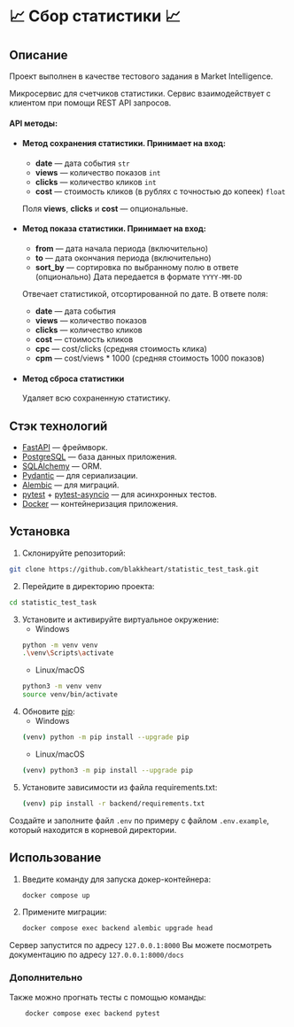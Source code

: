
# 📈 Сбор статистики 📈

## Описание

Проект выполнен в качестве тестового задания в Market Intelligence.

Микросервис для счетчиков статистики. Сервис взаимодействует с клиентом при помощи REST API запросов.

#### API методы:

 - #### Метод сохранения статистики. Принимает на вход:
   
   -   **date**  — дата события ``str``
   -   **views**  — количество показов ``int``
   -   **clicks**  — количество кликов	``int``
   -   **cost**  — стоимость кликов (в рублях с точностью до копеек) ``float``
   
   Поля  **views**,  **clicks**  и  **cost**  — опциональные.
   
- #### Метод показа статистики. Принимает на вход:
   
   -   **from**  — дата начала периода (включительно)
   -   **to**  — дата окончания периода (включительно)
    -   **sort_by**  — сортировка по выбранному полю в ответе (опционально)
   Дата передается в формате ``YYYY-MM-DD``
  
   Отвечает статистикой, отсортированной по дате. В ответе поля:
   
   -   **date**  — дата события
   -   **views**  — количество показов
   -   **clicks**  — количество кликов
   -   **cost**  — стоимость кликов
   -   **cpc**  — cost/clicks (средняя стоимость клика)
   -   **cpm**  — cost/views * 1000 (средняя стоимость 1000 показов)
   
-  #### Метод сброса статистики
   Удаляет всю сохраненную статистику.

## Стэк технологий

-  [FastAPI](https://fastapi.tiangolo.com/)  — фреймворк.
-  [PostgreSQL](https://www.postgresql.org/)  — база данных приложения.
- [SQLAlchemy](https://www.sqlalchemy.org/)  — ORM.
- [Pydantic](https://docs.pydantic.dev/latest/)  — для сериализации.
- [Alembic](https://alembic.sqlalchemy.org/en/latest/)  — для миграций.
-  [pytest](https://docs.pytest.org/en/8.0.x/)  +  [pytest-asyncio](https://pypi.org/project/pytest-asyncio/)  — для асинхронных тестов.
- [Docker](https://www.docker.com/) — контейнеризация приложения.

## Установка

1. Склонируйте репозиторий:
```bash
git clone https://github.com/blakkheart/statistic_test_task.git
```
2. Перейдите в директорию проекта:
```bash
cd statistic_test_task
```
3. Установите и активируйте виртуальное окружение:
   - Windows
   ```bash
   python -m venv venv
   .\venv\Scripts\activate
   ```
   - Linux/macOS
   ```bash
   python3 -m venv venv
   source venv/bin/activate
   ```
4. Обновите [pip](https://pip.pypa.io/en/stable/):
   - Windows
   ```bash
   (venv) python -m pip install --upgrade pip
   ```
   - Linux/macOS
   ```bash
   (venv) python3 -m pip install --upgrade pip
   ```
5. Установите зависимости из файла requirements.txt:
   ```bash
   (venv) pip install -r backend/requirements.txt
   ```
Создайте и заполните файл `.env` по примеру с файлом `.env.example`, который находится в корневой директории.



## Использование  

1. Введите команду для запуска докер-контейнера:
	```bash
	docker compose up
	```
2.  Примените миграции:
	```bash
	docker compose exec backend alembic upgrade head
	```

Сервер запустится по адресу ```127.0.0.1:8000```
Вы можете посмотреть документацию по адресу ```127.0.0.1:8000/docs```




### Дополнительно
Также можно прогнать тесты с помощью команды:
```bash
	docker compose exec backend pytest
```
